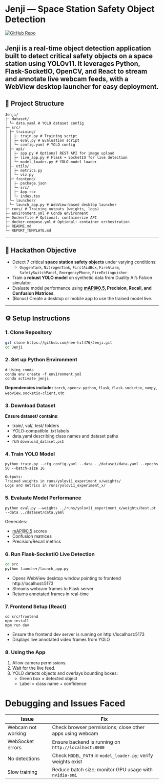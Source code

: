 # Jenji — Space Station Safety Object Detection

[![GitHub Repo](https://img.shields.io/badge/GitHub-Jenji-blue)](https://github.com/nee-hit476/Jenji/tree/master)

**Jenji** is a real-time object detection application built to detect critical safety objects on a space station using **YOLOv11**. It leverages **Python, Flask-SocketIO, OpenCV, and React** to stream and annotate live webcam feeds, with a WebView desktop launcher for easy deployment.
---

## 📌 Project Structure

```
Jenji/
├─ dataset/
│ └─ data.yaml # YOLO dataset config
├─ src/
│ ├─ training/
│ │ ├─ train.py # Training script
│ │ ├─ eval.py # Evaluation script
│ │ └─ config.yaml # YOLO config
│ ├─ api/
│ │ ├─ app.py # Optional REST API for image upload
│ │ ├─ live_app.py # Flask + SocketIO for live detection
│ │ └─ model_loader.py # YOLO model loader
│ ├─ utils/
│ │ ├─ metrics.py
│ │ └─ viz.py
│ ├─ frontend/
│ │ ├─ package.json
│ │ └─ src/
│ │ ├─ App.tsx
│ │ └─ index.tsx
│ └─ launcher/
│ └─ launch_app.py # WebView-based desktop launcher
├─ runs/ # Training outputs (weights, logs)
├─ environment.yml # Conda environment
├─ Dockerfile # Optional: containerize API
├─ docker-compose.yml # Optional: container orchestration
├─ README.md
└─ REPORT_TEMPLATE.md
```


---

## 🎯 Hackathon Objective

- Detect 7 critical **space station safety objects** under varying conditions:
  - `OxygenTank`, `NitrogenTank`, `FirstAidBox`, `FireAlarm`, `SafetySwitchPanel`, `EmergencyPhone`, `FireExtinguisher`
- Train a **robust YOLO model** on synthetic data from Duality AI’s Falcon simulator.
- Evaluate model performance using **mAP@0.5, Precision, Recall, and Confusion Matrices**.
- (Bonus) Create a desktop or mobile app to use the trained model live.

---

## ⚙ Setup Instructions

### 1. Clone Repository

```bash
git clone https://github.com/nee-hit476/Jenji.git
cd Jenji
```

### 2. Set up Python Environment
```
# Using conda
conda env create -f environment.yml
conda activate jenji
```
**Dependencies include:**
`torch`, `opencv-python`, `flask`, `flask-socketio`, `numpy`, `webview`, `socketio-client`, etc

### 3. Download Dataset

**Ensure dataset/ contains**: 
- train/, val/, test/ folders
- YOLO-compatible .txt labels
- data.yaml describing class names and dataset paths
- run `download_dataset.ps1`

### 4. Train YOLO Model
```cd src/training
python train.py --cfg config.yaml --data ../dataset/data.yaml --epochs 50 --batch-size 16
```
```
Outputs:
Trained weights in runs/yolov11_experiment_x/weights/
Logs and metrics in runs/yolov11_experiment_x/
```

### 5. Evaluate Model Performance
```
python eval.py --weights ../runs/yolov11_experiment_x/weights/best.pt --data ../dataset/data.yaml
```

Generates:
 - mAP@0.5 scores
 - Confusion matrices
 - Precision/Recall metrics

### 6. Run Flask-SocketIO Live Detection

```bash
cd src
python launcher/launch_app.py
```
- Opens WebView desktop window pointing to frontend http://localhost:5173
- Streams webcam frames to Flask server
- Returns annotated frames in real-time

### 7. Frontend Setup (React)
```
cd src/frontend
npm install
npm run dev
```
- Ensure the frontend dev server is running on http://localhost:5173
- Displays live annotated video frames from YOLO

### 8. Using the App

1. Allow camera permissions.
2. Wait for the live feed.
3. YOLO detects objects and overlays bounding boxes:
    - Green box = detected object
    - Label = class name + confidence

# Debugging and Issues Faced

| Issue              | Fix                                                           |
| ------------------ | ------------------------------------------------------------- |
| Webcam not working | Check browser permissions; close other apps using webcam      |
| WebSocket errors   | Ensure backend is running on `http://localhost:8000`          |
| No detections      | Check `MODEL_PATH` in `model_loader.py`; verify weights exist |
| Slow training      | Reduce batch size; monitor GPU usage with `nvidia-smi`        |
